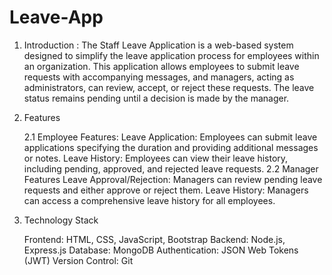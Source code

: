 # Leave-App
1. Introduction :
	The Staff Leave Application is a web-based system designed to simplify the leave application process for employees within an organization. This application allows employees to 	submit leave requests with accompanying messages, and managers, acting as administrators, can review, accept, or reject these requests. The leave status remains pending until a 	decision is made by the manager.

2. Features

    2.1 Employee Features:
	Leave Application: Employees can submit leave applications specifying the duration and providing additional messages or notes.
        Leave History: Employees can view their leave history, including pending, approved, and rejected leave requests.
    2.2 Manager Features
	Leave Approval/Rejection: Managers can review pending leave requests and either approve or reject them.
	Leave History: Managers can access a comprehensive leave history for all employees.
	
3. Technology Stack 

	Frontend: HTML, CSS, JavaScript, Bootstrap
	Backend: Node.js, Express.js
	Database: MongoDB
	Authentication: JSON Web Tokens (JWT)
	Version Control: Git

